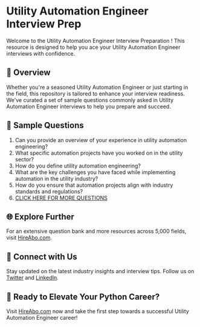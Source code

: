 # Utility Automation Engineer Interview Prep

Welcome to the Utility Automation Engineer Interview Preparation ! This resource is designed to help you ace your Utility Automation Engineer interviews with confidence.

## 🚀 Overview

Whether you're a seasoned Utility Automation Engineer or just starting in the field, this repository is tailored to enhance your interview readiness. We've curated a set of sample questions commonly asked in Utility Automation Engineer interviews to help you prepare and succeed.

## 📝 Sample Questions

1. Can you provide an overview of your experience in utility automation engineering?
2. What specific automation projects have you worked on in the utility sector?
3. How do you define utility automation engineering?
4. What are the key challenges you have faced while implementing automation in the utility industry?
5. How do you ensure that automation projects align with industry standards and regulations?
6. [CLICK HERE FOR MORE QUESTIONS](https://hireabo.com/job/20_2_33/Utility%20Automation%20Engineer)

## 🌐 Explore Further

For an extensive question bank and more resources across 5,000 fields, visit [HireAbo.com](https://www.hireabo.com).

## 📱 Connect with Us

Stay updated on the latest industry insights and interview tips. Follow us on [Twitter](https://twitter.com/hireabo) and [LinkedIn](https://www.linkedin.com/in/hire-abo-3609972a8/).

## 🚀 Ready to Elevate Your Python Career?

Visit [HireAbo.com](https://www.hireabo.com) now and take the first step towards a successful Utility Automation Engineer career!